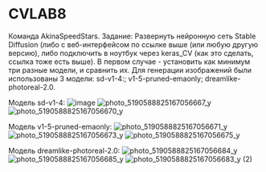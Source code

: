 # CVLAB8
Команда AkinaSpeedStars. Задание: Развернуть нейронную сеть Stable Diffusion (либо с веб-интерфейсом по ссылке выше (или любую другую версию), либо подключить в ноутбук через keras_CV (как это сделать, ссылка тоже есть выше). В первом случае - установить как минимум три разные модели, и сравнить их. 
Для генерации изображений были использованы 3 модели: sd-v1-4:; v1-5-pruned-emaonly; dreamlike-photoreal-2.0.

Модель sd-v1-4:
![image](https://github.com/ki1ax/CVLAB8/assets/104005303/2274b078-8b45-4e0d-b1f8-a97135c03573)
![photo_5190588825167056667_y](https://github.com/ki1ax/CVLAB8/assets/104005303/b06c7c54-1c96-48ad-a423-883015e09977)
![photo_5190588825167056670_y](https://github.com/ki1ax/CVLAB8/assets/104005303/9b4739c1-d97c-4b08-8d08-b53fb7347bc8)

Модель v1-5-pruned-emaonly:
![photo_5190588825167056671_y](https://github.com/ki1ax/CVLAB8/assets/104005303/5d1329e4-4b36-4649-b8bb-c54d7970fe5f)
![photo_5190588825167056673_y](https://github.com/ki1ax/CVLAB8/assets/104005303/0d3a6c67-d2ea-4eec-8c73-dde13c238c62)
![photo_5190588825167056675_y](https://github.com/ki1ax/CVLAB8/assets/104005303/8ce81830-6e87-4841-a4c4-5af2c30cd787)

Модель dreamlike-photoreal-2.0: 
![photo_5190588825167056684_y](https://github.com/ki1ax/CVLAB8/assets/104005303/e20f1481-2601-431c-ab51-52f6b77ab8c7)
![photo_5190588825167056685_y](https://github.com/ki1ax/CVLAB8/assets/104005303/7b8a7933-843c-4c9f-90fe-29ee7757d964)
![photo_5190588825167056683_y (2)](https://github.com/ki1ax/CVLAB8/assets/104005303/23cc9706-6845-4839-a035-8802ce70f30c)


